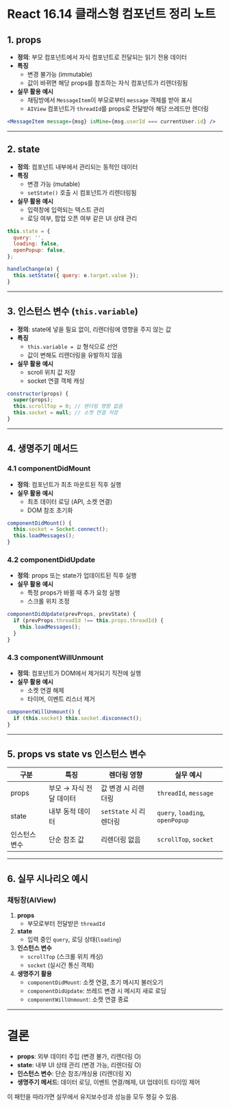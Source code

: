 
# React 16.14 클래스형 컴포넌트 정리 노트

## 1. props
- **정의**: 부모 컴포넌트에서 자식 컴포넌트로 전달되는 읽기 전용 데이터
- **특징**
  - 변경 불가능 (immutable)
  - 값이 바뀌면 해당 props를 참조하는 자식 컴포넌트가 리렌더링됨
- **실무 활용 예시**
  - 채팅방에서 `MessageItem`이 부모로부터 `message` 객체를 받아 표시
  - `AIView` 컴포넌트가 `threadId`를 props로 전달받아 해당 쓰레드만 렌더링

```jsx
<MessageItem message={msg} isMine={msg.userId === currentUser.id} />
```

---

## 2. state
- **정의**: 컴포넌트 내부에서 관리되는 동적인 데이터
- **특징**
  - 변경 가능 (mutable)
  - `setState()` 호출 시 컴포넌트가 리렌더링됨
- **실무 활용 예시**
  - 입력창에 입력되는 텍스트 관리
  - 로딩 여부, 팝업 오픈 여부 같은 UI 상태 관리

```jsx
this.state = {
  query: '',
  loading: false,
  openPopup: false,
};

handleChange(e) {
  this.setState({ query: e.target.value });
}
```

---

## 3. 인스턴스 변수 (`this.variable`)
- **정의**: state에 넣을 필요 없이, 리렌더링에 영향을 주지 않는 값
- **특징**
  - `this.variable = 값` 형식으로 선언
  - 값이 변해도 리렌더링을 유발하지 않음
- **실무 활용 예시**
  - scroll 위치 값 저장
  - socket 연결 객체 캐싱

```jsx
constructor(props) {
  super(props);
  this.scrollTop = 0; // 렌더링 영향 없음
  this.socket = null; // 소켓 연결 저장
}
```

---

## 4. 생명주기 메서드

### 4.1 componentDidMount
- **정의**: 컴포넌트가 최초 마운트된 직후 실행
- **실무 활용 예시**
  - 최초 데이터 로딩 (API, 소켓 연결)
  - DOM 참조 초기화

```jsx
componentDidMount() {
  this.socket = Socket.connect();
  this.loadMessages();
}
```

### 4.2 componentDidUpdate
- **정의**: props 또는 state가 업데이트된 직후 실행
- **실무 활용 예시**
  - 특정 props가 바뀔 때 추가 요청 실행
  - 스크롤 위치 조정

```jsx
componentDidUpdate(prevProps, prevState) {
  if (prevProps.threadId !== this.props.threadId) {
    this.loadMessages();
  }
}
```

### 4.3 componentWillUnmount
- **정의**: 컴포넌트가 DOM에서 제거되기 직전에 실행
- **실무 활용 예시**
  - 소켓 연결 해제
  - 타이머, 이벤트 리스너 제거

```jsx
componentWillUnmount() {
  if (this.socket) this.socket.disconnect();
}
```

---

## 5. props vs state vs 인스턴스 변수
| 구분 | 특징 | 렌더링 영향 | 실무 예시 |
|------|------|-------------|-----------|
| props | 부모 → 자식 전달 데이터 | 값 변경 시 리렌더링 | `threadId`, `message` |
| state | 내부 동적 데이터 | `setState` 시 리렌더링 | `query`, `loading`, `openPopup` |
| 인스턴스 변수 | 단순 참조 값 | 리렌더링 없음 | `scrollTop`, `socket` |

---

## 6. 실무 시나리오 예시

### 채팅창(AIView)
1. **props**  
   - 부모로부터 전달받은 `threadId`  
2. **state**  
   - 입력 중인 `query`, 로딩 상태(`loading`)  
3. **인스턴스 변수**  
   - `scrollTop` (스크롤 위치 캐싱)  
   - `socket` (실시간 통신 객체)  
4. **생명주기 활용**
   - `componentDidMount`: 소켓 연결, 초기 메시지 불러오기  
   - `componentDidUpdate`: 쓰레드 변경 시 메시지 새로 로딩  
   - `componentWillUnmount`: 소켓 연결 종료  

---

# 결론
- **props**: 외부 데이터 주입 (변경 불가, 리렌더링 O)  
- **state**: 내부 UI 상태 관리 (변경 가능, 리렌더링 O)  
- **인스턴스 변수**: 단순 참조/캐싱용 (리렌더링 X)  
- **생명주기 메서드**: 데이터 로딩, 이벤트 연결/해제, UI 업데이트 타이밍 제어  

이 패턴을 따라가면 실무에서 유지보수성과 성능을 모두 챙길 수 있음.
